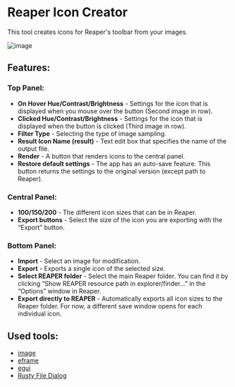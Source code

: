 # Reaper Icon Creator
This tool creates icons for Reaper's toolbar from your images.

![image](https://github.com/user-attachments/assets/86202cc6-149a-4d19-ba67-1e631a975567)
## Features:
### Top Panel:
- **On Hover Hue/Contrast/Brightness** - Settings for the icon that is displayed when you mouse over the button (Second image in row).
- **Clicked Hue/Contrast/Brightness** - Settings for the icon that is displayed when the button is clicked (Third image in row).
- **Filter Type** - Selecting the type of image sampling.
- **Result Icon Name (result)** - Text edit box that specifies the name of the output file.
- **Render** - A button that renders icons to the central panel.
- **Restore default settings** - The app has an auto-save feature. This button returns the settings to the original version (except path to Reaper).
### Central Panel:
- **100/150/200** - The different icon sizes that can be in Reaper.
- **Export buttons** - Select the size of the icon you are exporting with the “Export” button.
### Bottom Panel:
- **Import** - Select an image for modification.
- **Export** - Exports a single icon of the selected size.
- **Select REAPER folder** - Select the main Reaper folder. You can find it by clicking “Show REAPER resource path in explorer/finder...” in the “Options” window in Reaper.
- **Export directly to REAPER** - Automatically exports all icon sizes to the Reaper folder. For now, a different save window opens for each individual icon.
## Used tools:
- [image](https://github.com/image-rs/image)
- [eframe](https://github.com/emilk/egui/tree/master/crates/eframe)
- [egui](https://github.com/emilk/egui)
- [Rusty File Dialog](https://github.com/PolyMeilex/rfd)
